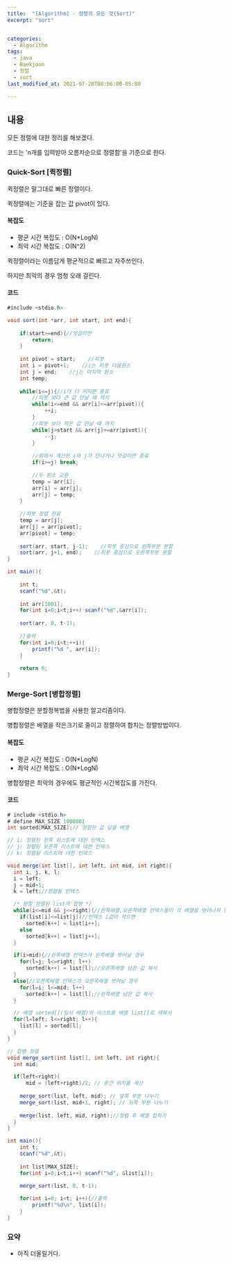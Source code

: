 ```yaml
---
title:  "[Algorithm] - 정렬의 모든 것(Sort)"
excerpt: "sort"


categories:
  - Algorithm
tags:
  - java
  - Baekjoon
  - 정렬
  - sort
last_modified_at: 2021-07-28T08:06:00-05:00

---
```


## 내용

모든 정렬에 대한 정리를 해보겠다.

코드는 'n개를 입력받아 오름차순으로 정렬함'을 기준으로 한다.

### Quick-Sort [퀵정렬]

퀵정렬은 말그대로 빠른 정렬이다.

퀵정렬에는 기준을 잡는 값 pivot이 있다.

#### 복잡도

- 평균 시간 복잡도 : O(N*LogN)
- 최악 시간 복잡도 : O(N^2)

퀵정렬이라는 이름답게 평균적으로 빠르고 자주쓰인다.

하지만 최악의 경우 엄청 오래 걸린다.

#### 코드

```java
#include <stdio.h>

void sort(int *arr, int start, int end){
    
    if(start>=end){//엇갈리면
        return;
    }
    
    int pivot = start;    //피봇
    int i = pivot+1;    //i는 피봇 다음원소
    int j = end;    //j는 마지막 원소
    int temp;
    
    while(i<=j){//i가 더 커지면 종료
        //피봇 보다 큰 값 만날 때 까지
        while(i<=end && arr[i]<=arr[pivot]){
            ++i;
        }
        //피봇 보다 작은 값 만날 때 까지
        while(j>start && arr[j]>=arr[pivot]){
            --j;
        }
        
        //위에서 계산된 i와 j가 만나거나 엇갈리면 종료
        if(i>=j) break;
        
        //두 원소 교환
        temp = arr[i];
        arr[i] = arr[j];
        arr[j] = temp;
    }
    
    //피봇 정렬 완료
    temp = arr[j];
    arr[j] = arr[pivot];
    arr[pivot] = temp;
    
    sort(arr, start, j-1);    //피봇 중심으로 왼쪽부분 분할
    sort(arr, j+1, end);    //피봇 중심으로 오른쪽부분 분할
}

int main(){
    
    int t;
    scanf("%d",&t);
    
    int arr[1001];
    for(int i=0;i<t;i++) scanf("%d",&arr[i]);
    
    sort(arr, 0, t-1);
    
    //출력
    for(int i=0;i<t;++i){
        printf("%d ", arr[i]);
    }
    
    return 0;
}
```

### Merge-Sort [병합정렬]

병합정렬은 분할정복법을 사용한 알고리즘이다.

병합정렬은 배열을 작은크기로 줄이고 정렬하여 합치는 정렬방법이다.

#### 복잡도

- 평균 시간 복잡도 : O(N*LogN)
- 최악 시간 복잡도 : O(N*LogN)

병합정렬은 최악의 경우에도 평균적인 시간복잡도를 가진다.

#### 코드

```java
# include <stdio.h>
# define MAX_SIZE 1000001
int sorted[MAX_SIZE];// 정렬된 값 담을 배열

// i: 정렬된 왼쪽 리스트에 대한 인덱스
// j: 정렬된 오른쪽 리스트에 대한 인덱스
// k: 정렬될 리스트에 대한 인덱스

void merge(int list[], int left, int mid, int right){
  int i, j, k, l;
  i = left;
  j = mid+1;
  k = left;//정렬될 인덱스

  /* 분할 정렬된 list의 합병 */
  while(i<=mid && j<=right){//왼쪽배열,오른쪽배열 인덱스들이 각 배열을 벗어나지 않을 경우
    if(list[i]<=list[j])//인덱스 i값이 작으면
      sorted[k++] = list[i++];
    else
      sorted[k++] = list[j++];
  }

  if(i>mid){//왼쪽배열 인덱스가 왼쪽배열 벗어날 경우
    for(l=j; l<=right; l++)
      sorted[k++] = list[l];//오른쪽배열 남은 값 복사
  }
  else{//오른쪽배열 인덱스가 오른쪽배열 벗어날 경우
    for(l=i; l<=mid; l++)
      sorted[k++] = list[l];//왼쪽배열 남은 값 복사
  }

  // 배열 sorted[](임시 배열)의 리스트를 배열 list[]로 재복사
  for(l=left; l<=right; l++){
    list[l] = sorted[l];
  }
}

// 합병 정렬
void merge_sort(int list[], int left, int right){
  int mid;

  if(left<right){
      mid = (left+right)/2; // 중간 위치를 계산
      
    merge_sort(list, left, mid); // 앞쪽 부분 나누기
    merge_sort(list, mid+1, right); // 뒤쪽 부분 나누기
      
    merge(list, left, mid, right);//정렬 후 배열 합하기
  }
}

int main(){
    int t;
    scanf("%d",&t);
    
    int list[MAX_SIZE];
    for(int i=0;i<t;i++) scanf("%d", &list[i]);
  
    merge_sort(list, 0, t-1);

    for(int i=0; i<t; i++){//출력
        printf("%d\n", list[i]);
    }
}
```

### 요약

- 아직 더올릴거다.
